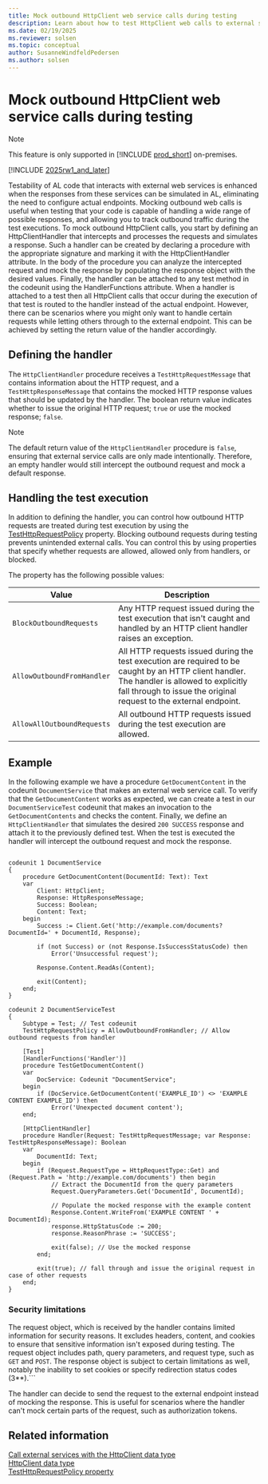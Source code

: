 ```yaml
---
title: Mock outbound HttpClient web service calls during testing
description: Learn about how to test HttpClient web calls to external services without invoking the live/actual/remote service.
ms.date: 02/19/2025
ms.reviewer: solsen
ms.topic: conceptual
author: SusanneWindfeldPedersen
ms.author: solsen
---
```


# Mock outbound HttpClient web service calls during testing

> [!NOTE]
> This feature is only supported in [!INCLUDE [prod_short](includes/prod_short.md)] on-premises.

[!INCLUDE [2025rw1_and_later](includes/2025rw1_and_later.md)]

Testability of AL code that interacts with external web services is enhanced when the responses from these services can be simulated in AL, eliminating the need to configure actual endpoints. Mocking outbound web calls is useful when testing that your code is capable of handling a wide range of possible responses, and allowing you to track outbound traffic during the test executions.
To mock outbound HttpClient calls, you start by defining an HttpClientHandler that intercepts and processes the requests and simulates a response. Such a handler can be created by declaring a procedure with the appropriate signature and marking it with the HttpClientHandler attribute. In the body of the procedure you can analyze the intercepted request and mock the response by populating the response object with the desired values. Finally, the handler can be attached to any test method in the codeunit using the HandlerFunctions attribute. When a handler is attached to a test then all HttpClient calls that occur during the execution of that test is routed to the handler instead of the actual endpoint. However, there can be scenarios where you might only want to handle certain requests while letting others through to the external endpoint. This can be achieved by setting the return value of the handler accordingly.

## Defining the handler

The `HttpClientHandler` procedure receives a `TestHttpRequestMessage` that contains information about the HTTP request, and a `TestHttpResponseMessage` that contains the mocked HTTP response values that should be updated by the handler. The boolean return value indicates whether to issue the original HTTP request; `true` or use the mocked response; `false`.

> [!NOTE]
> The default return value of the `HttpClientHandler` procedure is `false`, ensuring that external service calls are only made intentionally. Therefore, an empty handler would still intercept the outbound request and mock a default response.

## Handling the test execution

In addition to defining the handler, you can control how outbound HTTP requests are treated during test execution by using the [TestHttpRequestPolicy](properties/devenv-testhttprequestpolicy-property.md) property. Blocking outbound requests during testing prevents unintended external calls. You can control this by using properties that specify whether requests are allowed, allowed only from handlers, or blocked.

The property has the following possible values:

|Value|Description|
|------|----------|
|`BlockOutboundRequests`|Any HTTP request issued during the test execution that isn't caught and handled by an HTTP client handler raises an exception.|
|`AllowOutboundFromHandler`| All HTTP requests issued during the test execution are required to be caught by an HTTP client handler. The handler is allowed to explicitly fall through to issue the original request to the external endpoint.|
|`AllowAllOutboundRequests`| All outbound HTTP requests issued during the test execution are allowed.|

## Example 

In the following example we have a procedure `GetDocumentContent` in the codeunit `DocumentService` that makes an external web service call. To verify that the `GetDocumentContent` works as expected, we can create a test in our `DocumentServiceTest` codeunit that makes an invocation to the `GetDocumentContents` and checks the content. Finally, we define an `HttpClientHandler` that simulates the desired `200 SUCCESS` response and attach it to the previously defined test. When the test is executed the handler will intercept the outbound request and mock the response.

```al

codeunit 1 DocumentService
{
    procedure GetDocumentContent(DocumentId: Text): Text
    var
        Client: HttpClient;
        Response: HttpResponseMessage;
        Success: Boolean;
        Content: Text;
    begin
        Success := Client.Get('http://example.com/documents?DocumentId=' + DocumentId, Response);

        if (not Success) or (not Response.IsSuccessStatusCode) then
            Error('Unsuccessful request');

        Response.Content.ReadAs(Content);

        exit(Content);
    end;
}

codeunit 2 DocumentServiceTest
{
    Subtype = Test; // Test codeunit
    TestHttpRequestPolicy = AllowOutboundFromHandler; // Allow outbound requests from handler

    [Test]
    [HandlerFunctions('Handler')]
    procedure TestGetDocumentContent()
    var
        DocService: Codeunit "DocumentService";
    begin
        if (DocService.GetDocumentContent('EXAMPLE_ID') <> 'EXAMPLE CONTENT EXAMPLE_ID') then
            Error('Unexpected document content');
    end;

    [HttpClientHandler]
    procedure Handler(Request: TestHttpRequestMessage; var Response: TestHttpResponseMessage): Boolean
    var
        DocumentId: Text;
    begin
        if (Request.RequestType = HttpRequestType::Get) and (Request.Path = 'http://example.com/documents') then begin
            // Extract the DocumentId from the query parameters
            Request.QueryParameters.Get('DocumentId', DocumentId);

            // Populate the mocked response with the example content
            Response.Content.WriteFrom('EXAMPLE CONTENT ' + DocumentId);
            response.HttpStatusCode := 200;
            response.ReasonPhrase := 'SUCCESS';

            exit(false); // Use the mocked response
        end;

        exit(true); // fall through and issue the original request in case of other requests
    end;
}

```

### Security limitations

The request object, which is received by the handler contains limited information for security reasons. It excludes headers, content, and cookies to ensure that sensitive information isn't exposed during testing. The request object includes path, query parameters, and request type, such as `GET` and `POST`.
The response object is subject to certain limitations as well, notably the inability to set cookies or specify redirection status codes (3**).```

The handler can decide to send the request to the external endpoint instead of mocking the response. This is useful for scenarios where the handler can't mock certain parts of the request, such as authorization tokens.

## Related information

[Call external services with the HttpClient data type](devenv-httpclient-mock-outbound-calls.md)  
[HttpClient data type](methods-auto/httpclient/httpclient-data-type.md)  
[TestHttpRequestPolicy property](properties/devenv-testhttprequestpolicy-property.md)
